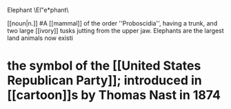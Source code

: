 Elephant \El"e*phant\

[[noun|n.]]
#A [[mammal]] of the order ''Proboscidia'', having a trunk, and two large [[ivory]] tusks jutting from the upper jaw.  Elephants are the largest land animals now existi
# the symbol of the [[United States Republican Party]]; introduced in [[cartoon]]s by Thomas Nast in 1874